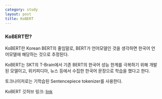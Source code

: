 ```yaml
---
category: study
layout: post
title: KoBERT
---
```


### KoBERT란?

KoBERT란 Korean BERT의 줄임말로, BERT가 언어모델인 것을 생각하면 한국어 언어모델에 해당하는 것으로 추정된다.

KoBERT는 SKT의 T-Brain에서 기존 BERT의 한국어 성능 한계를 극복하기 위해 개발된 모델이고, 위키피디아, 뉴스 등에서 수집한 한국어 문장으로 학습을 했다고 한다.

토크나이저로는 기학습된 Sentencepiece tokenizer를 사용한다.


KoBERT 깃허브 링크: <a href="https://github.com/SKTBrain/KoBERT">link</a>
